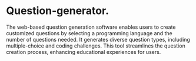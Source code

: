 # Question-generator.
The web-based question generation software enables users to create customized questions by selecting a programming language and the number of questions needed. It generates diverse question types, including multiple-choice and coding challenges. This tool streamlines the question creation process, enhancing educational experiences for users.
